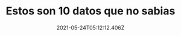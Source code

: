 ---
title: "Estos son 10 datos que no sabias "
date: 2021-05-24T05:12:12.406Z
featuredimage: /assets/996.jpg
categoria: Random
tags:
  - "#Ojos"
  - "#Baba"
  - "#Gucci"
short-description: Estos son 10 datos que seguramente no sabias
mk1: >+
  ### 1.

  ![990](/assets/990.jpg "990")

  Gucci tiene un récord Guinness por vender los jeans más caros<br/> 
  Sabemos que las prendas de la casa de la diseñadora Gucci, son muy cotizadas y de alto rango en el mundo de la moda. Pero una curiosidad de esta marca es que cuenta con un Récord Guinness, por vender los jeans más caros en todo el mundo, ya que un par de pantalones de esta marca, valen $3.314 dólares.

  ## 2.

  ![991](/assets/991.png "991")

  BMW empezó a vender autos por la derrota de la primera guerra mundial<br/>
  Hay una gran curiosidad de BMW, que poco saben, pero la gran marca de automóviles, en un comienzo se dedicaba a vender aviones, avionetas y hasta helicópteros. Sin embargo, a raíz de la derrota de Alemania en la primera guerra mundial, la empresa prefirió dedicarse al rubro de los autos.
mk2: >+
  ### 3.

  ![992](/assets/992.jpg "992")

  Las Macbooks no solo son excelente computadoras, también son contra balas<br/>
  Una gran curiosidad de Apple, que quizás muchos no sabían, es que sus computadoras y laptops, son a prueba de balas. Esta característica ha sido comprobada, ya que, en un usuario en Brasil, fue asaltado y utilizó su computadora como defensa, y la bala cayó a la laptop, sin embargo, después del hecho, la portátil, encendía normal.

  ### 4.

  ![993](/assets/993.jpeg "993")

  Los ojos hacen más ejercicio que las piernas<br/>
  Los músculos de nuestros ojos se mueven mucho más de lo que imaginas… ¡Aproximadamente 100.000 veces al día!

  Para que te des una idea de cuánto es eso, deberías saber esta relación: para que los músculos de la pierna hagan la misma cantidad de ejercicio, deberías caminar aproximadamente 80 km por día.
mk3: >+
  ### 5.

  ![994](/assets/994.jpg "994")

  Los bebés pueden curar a sus madres en el vientre<br/>
  No solo las madres cuidan de sus hijos, sino que los bebés también cuidan de sus madres. Mientras se encuentra en el útero, el feto puede enviar sus propias células madre a los órganos dañados de su progenitora para restaurarlos. La transferencia e incorporación de células madre embrionarias en los órganos de la madre se llama microquimerismo uterino.

  ### 6.

  ![995](/assets/995.jpg "995")

  Producimos piscinas de baba<br/>
  La función de la saliva es envolver el alimento para que no raspe ni desgarre las paredes del estómago.

  ¿Sabes qué es lo más curioso? A lo largo de la vida, una persona genera saliva suficiente como para llenar dos piletas de natación.
mk4: >+
  ### 7.

  ![996](/assets/996.jpg "996")

  Puedes ver un óvulo a simple vista<br/>
  El espermatozoide masculino es la célula más pequeña del cuerpo. En contraposición, el óvulo femenino es la más grande.

  De hecho, el óvulo es la única célula del cuerpo lo suficientemente grande como para poder verse a simple vista.

  ### 8.

  ![997](/assets/997.jpg "997")

  El corazón podría mover un coche<br/>
  Más allá de la fuerza espiritual, el corazón es un órgano sumamente poderoso. De hecho, la presión que genera al bombear sangre podría, si saliera del cuerpo, alcanzar los 10 metros de distancia.

  Para que te des una idea, la potencia generada al día por un corazón bastaría para mover un coche durante 32 kilómetros.
mk5: >+
  ### 9.

  ![998](/assets/998.jpg "998")

  Eres el responsable de todo el polvo que se junta en tu casa<br/>
  El polvo que vemos frente al resplandor que entra por la ventana, así como el que se acumula en el suelo o sobre los muebles, está compuesto en un 90% por células muertas de nuestro cuerpo.

  ### 10.

  ![999](/assets/999.jpg "999")

  La lengua nunca descansa <br/>
  La lengua se está moviendo todo el día. Se expande, se contrae, se aplana, se vuelve a contraer. Al final del día, lo más probable es que la lengua haya hecho varios miles de movimientos.
---